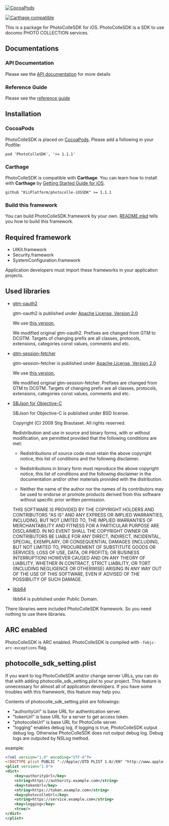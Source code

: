 [![CocoaPods](https://img.shields.io/badge/CocoaPods-released-green.svg)](http://cocoapods.org/pods/PhotoColleSDK)

[![Carthage compatible](https://img.shields.io/badge/Carthage-compatible-green.svg)](https://github.com/Carthage/Carthage)

This is a package for PhotoColleSDK for iOS.
PhotoColleSDK is a SDK to use docomo PHOTO COLLECTION services.


## Documentations

### API Documentation

Please see the [API
documentation](http://cocoadocs.org/docsets/PhotoColleSDK/1.1.1/) for
more details

### Reference Guide

Please see the [reference guide](docs/REFERENCE_GUIDE.mkd)

## Installation

### CocoaPods

PhotoColleSDK is placed on [CocoaPods](http://cocoapods.org/?q=photocollesdk).
Please add a following in your Podfile:

```
pod 'PhotoColleSDK', '>= 1.1.1'
```

### Carthage

PhotoColleSDK is compatible with __Carthage__. You can learn how to
install with __Carthage__ by [Getting Started Guide for
iOS](https://github.com/Carthage/Carthage#if-youre-building-for-ios-tvos-or-watchos).

```
github "KiiPlatform/photocolle-iOSSDK" >= 1.1.1
```

### Build this framework

You can build PhotoColleSDK.framework by your
own. [README.mkd](photocolle-sdk/README.mkd) tells you how to build
this framework.

## Required framework

  * UIKit.framework
  * Security.framework
  * SystemConfiguration.framework

Application developers must import these frameworks in your
application projects.

## Used libraries

  * [gtm-oauth2](https://github.com/google/gtm-oauth2)

    gtm-oauth2 is published under [Apache License, Version
    2.0](http://www.apache.org/licenses/LICENSE-2.0)

    We use [this version.](https://github.com/google/gtm-oauth2/commit/a6aec081d1f64923bb1d8e1641c84d5cddd60b18)

    We modified original gtm-oauth2. Prefixes are changed from GTM to
    DCGTM. Targets of changing prefix are all classes, protocols,
    extensions, categories const values, comments and etc.

  * [gtm-session-fetcher](https://github.com/google/gtm-session-fetcher)

    gtm-session-fetcher is published under [Apache License, Version
    2.0](http://www.apache.org/licenses/LICENSE-2.0)

    We use [this version.](https://github.com/google/gtm-session-fetcher/commit/832aae5abaf2544d17bcd6cdc669143c929d7a0f)

    We modified original gtm-session-fetcher. Prefixes are changed from GTM to
    DCGTM. Targets of changing prefix are all classes, protocols,
    extensions, categories const values, comments and etc.

  * [SBJson for Objective-C](http://superloopy.io/json-framework/)

    SBJson for Objective-C is published under BSD license.

    Copyright (C) 2009 Stig Brautaset. All rights reserved.
    
    Redistribution and use in source and binary forms, with or without
    modification, are permitted provided that the following conditions are met:
    
    * Redistributions of source code must retain the above copyright notice, this
      list of conditions and the following disclaimer.
    
    * Redistributions in binary form must reproduce the above copyright notice,
      this list of conditions and the following disclaimer in the documentation
      and/or other materials provided with the distribution.
    
    * Neither the name of the author nor the names of its contributors may be used
      to endorse or promote products derived from this software without specific
      prior written permission.
    
    THIS SOFTWARE IS PROVIDED BY THE COPYRIGHT HOLDERS AND CONTRIBUTORS "AS IS"
    AND ANY EXPRESS OR IMPLIED WARRANTIES, INCLUDING, BUT NOT LIMITED TO, THE
    IMPLIED WARRANTIES OF MERCHANTABILITY AND FITNESS FOR A PARTICULAR PURPOSE ARE
    DISCLAIMED. IN NO EVENT SHALL THE COPYRIGHT OWNER OR CONTRIBUTORS BE LIABLE
    FOR ANY DIRECT, INDIRECT, INCIDENTAL, SPECIAL, EXEMPLARY, OR CONSEQUENTIAL
    DAMAGES (INCLUDING, BUT NOT LIMITED TO, PROCUREMENT OF SUBSTITUTE GOODS OR
    SERVICES; LOSS OF USE, DATA, OR PROFITS; OR BUSINESS INTERRUPTION) HOWEVER
    CAUSED AND ON ANY THEORY OF LIABILITY, WHETHER IN CONTRACT, STRICT LIABILITY,
    OR TORT (INCLUDING NEGLIGENCE OR OTHERWISE) ARISING IN ANY WAY OUT OF THE USE
    OF THIS SOFTWARE, EVEN IF ADVISED OF THE POSSIBILITY OF SUCH DAMAGE.

  * [libb64](http://libb64.sourceforge.net)

    libb64 is published under Public Domain.

There libraries were included PhotoColleSDK framework. So you need
nothing to use there libraries.

## ARC enabled

PhotoColleSDK is ARC enabled. PhotoColleSDK is compiled with
```-fobjc-arc-exceptions``` flag.

## photocolle\_sdk\_setting.plist

If you want to log PhotoColleSDK and/or change server URLs, you can do
that with adding photocolle\_sdk\_setting.plist to your project.  This
feature is unnecessary for almost all of application developers. If
you have some troubles with this framework, this feature may help you.

Contents of photocolle\_sdk\_setting.plist are followings:

  * "authorityUrl" is base URL for authentication server.
  * "tokenUrl" is base URL for a server to get access token.
  * "photocolleUrl" is base URL for PhotoColle server.
  * "logging" enables debug log, if logging is true, PhotoColleSDK output debug log. Otherwise PhotoColleSDK does not output debug log. Debug logs are outputed by NSLog method.

example:

```xml
<?xml version="1.0" encoding="UTF-8"?>
<!DOCTYPE plist PUBLIC "-//Apple//DTD PLIST 1.0//EN" "http://www.apple.com/DTDs/PropertyList-1.0.dtd">
<plist version="1.0">
<dict>
	<key>authorityUrl</key>
	<string>https://authority.example.com</string>
	<key>tokenUrl</key>
	<string>https://token.example.com</string>
	<key>photocolleUrl</key>
	<string>https://service.example.com</string>
	<key>logging</key>
	<true/>
</dict>
</plist>
```


